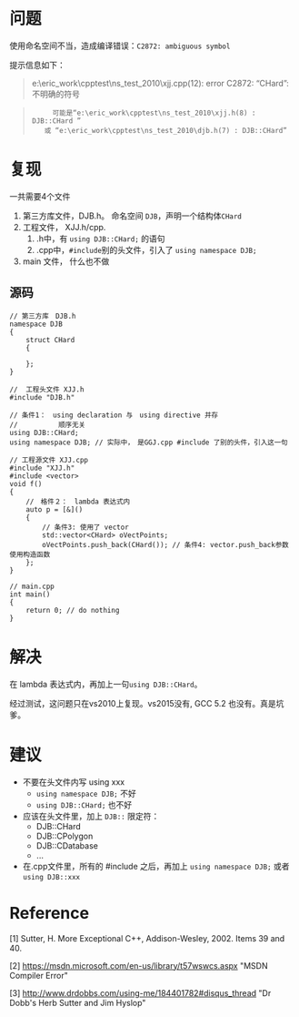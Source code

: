问题
===

使用命名空间不当，造成编译错误：`C2872: ambiguous symbol`

提示信息如下：
> e:\eric_work\cpptest\ns_test_2010\xjj.cpp(12): error C2872: “CHard”: 不明确的符号

>          可能是“e:\eric_work\cpptest\ns_test_2010\xjj.h(8) : DJB::CHard ”
>        或 “e:\eric_work\cpptest\ns_test_2010\djb.h(7) : DJB::CHard”
>

复现
===
一共需要4个文件
1. 第三方库文件，DJB.h。 命名空间 `DJB`，声明一个结构体`CHard`
2. 工程文件， XJJ.h/cpp. 
    1. .h中，有 `using DJB::CHard;` 的语句  
    2. .cpp中，`#include`别的头文件，引入了 `using namespace DJB;`
3. main 文件， 什么也不做

源码
---
```
// 第三方库　DJB.h
namespace DJB
{
    struct CHard
    {

    };
}

//  工程头文件 XJJ.h
#include "DJB.h"

// 条件1：　using declaration 与　using directive 并存
//          顺序无关
using DJB::CHard;
using namespace DJB; // 实际中，　是GGJ.cpp #include 了别的头件，引入这一句

// 工程源文件 XJJ.cpp
#include "XJJ.h"
#include <vector>
void f()
{
    //　格件２：　lambda 表达式内
    auto p = [&]()
    {
        // 条件3: 使用了 vector
        std::vector<CHard> oVectPoints;
        oVectPoints.push_back(CHard()); // 条件4: vector.push_back参数 使用构造函数
    };
}

// main.cpp
int main()
{
    return 0; // do nothing
}
```

解决
===
在 lambda 表达式内，再加上一句`using DJB::CHard`。

经过测试，这问题只在vs2010上复现。vs2015没有, GCC 5.2 也没有。真是坑爹。

建议
===
- 不要在头文件内写 using xxx
    - `using namespace DJB;` 不好
    - `using DJB::CHard;` 也不好
- 应该在头文件里，加上 `DJB::` 限定符：
    - DJB::CHard
    - DJB::CPolygon
    - DJB::CDatabase
    - ...
- 在.cpp文件里，所有的 #include 之后，再加上
    `using namespace DJB;` 或者 `using DJB::xxx` 

Reference
===
[1] Sutter, H. More Exceptional C++, Addison-Wesley, 2002. Items 39 and 40.

[2] https://msdn.microsoft.com/en-us/library/t57wswcs.aspx "MSDN Compiler Error"

[3] http://www.drdobbs.com/using-me/184401782#disqus_thread "Dr Dobb's <Using Me>  Herb Sutter and Jim Hyslop"
